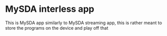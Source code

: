 # MySDA interless app

This is MySDA app similarly to MySDA streaming app, this is rather meant to store the programs on the device and play off that
